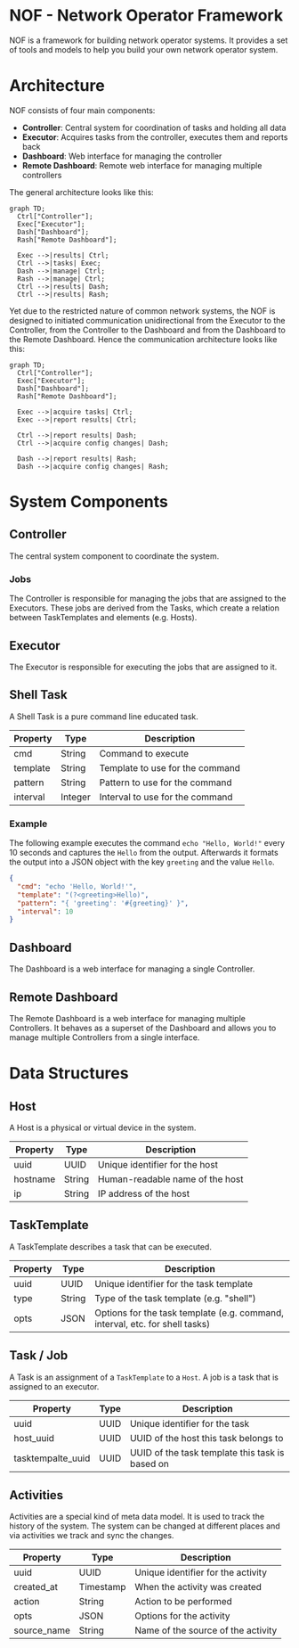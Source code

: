 # NOF - Network Operator Framework

NOF is a framework for building network operator systems. It provides a set of tools and models
to help you build your own network operator system.

# Architecture

NOF consists of four main components:

- **Controller**: Central system for coordination of tasks and holding all data
- **Executor**: Acquires tasks from the controller, executes them and reports back
- **Dashboard**: Web interface for managing the controller
- **Remote Dashboard**: Remote web interface for managing multiple controllers

The general architecture looks like this:

```mermaid
graph TD;
  Ctrl["Controller"];
  Exec["Executor"];
  Dash["Dashboard"];
  Rash["Remote Dashboard"];

  Exec -->|results| Ctrl;
  Ctrl -->|tasks| Exec;
  Dash -->|manage| Ctrl;
  Rash -->|manage| Ctrl;
  Ctrl -->|results| Dash;
  Ctrl -->|results| Rash;
```

Yet due to the restricted nature of common network systems, the NOF is designed to initiated communication
unidirectional from the Executor to the Controller, from the Controller to the Dashboard and from
the Dashboard to the Remote Dashboard. Hence the communication architecture looks like this:

```mermaid
graph TD;
  Ctrl["Controller"];
  Exec["Executor"];
  Dash["Dashboard"];
  Rash["Remote Dashboard"];

  Exec -->|acquire tasks| Ctrl;
  Exec -->|report results| Ctrl;

  Ctrl -->|report results| Dash;
  Ctrl -->|acquire config changes| Dash;

  Dash -->|report results| Rash;
  Dash -->|acquire config changes| Rash;
```

# System Components

## Controller

The central system component to coordinate the system.

### Jobs

The Controller is responsible for managing the jobs that are assigned to the Executors.
These jobs are derived from the Tasks, which create a relation between TaskTemplates
and elements (e.g. Hosts).

## Executor

The Executor is responsible for executing the jobs that are assigned to it.

## Shell Task

A Shell Task is a pure command line educated task.

| Property | Type    | Description |
|----------|---------|-------------|
| cmd      | String  | Command to execute |
| template | String  | Template to use for the command |
| pattern  | String  | Pattern to use for the command |
| interval | Integer | Interval to use for the command |

### Example

The following example executes the command `echo "Hello, World!"` every 10 seconds
and captures the `Hello` from the output. Afterwards it formats the output
into a JSON object with the key `greeting` and the value `Hello`.

```json
{
  "cmd": "echo 'Hello, World!'",
  "template": "(?<greeting>Hello)",
  "pattern": "{ 'greeting': '#{greeting}' }",
  "interval": 10
}
```

## Dashboard

The Dashboard is a web interface for managing a single Controller.

## Remote Dashboard

The Remote Dashboard is a web interface for managing multiple Controllers.
It behaves as a superset of the Dashboard and allows you to manage multiple
Controllers from a single interface.

# Data Structures

## Host

A Host is a physical or virtual device in the system.

| Property  | Type   | Description |
|-----------|--------|-------------|
| uuid      | UUID   | Unique identifier for the host |
| hostname  | String | Human-readable name of the host |
| ip        | String | IP address of the host |

## TaskTemplate

A TaskTemplate describes a task that can be executed.

| Property  | Type   | Description |
|-----------|--------|-------------|
| uuid      | UUID   | Unique identifier for the task template |
| type      | String | Type of the task template (e.g. "shell") |
| opts      | JSON   | Options for the task template (e.g. command, interval, etc. for shell tasks) |

## Task / Job

A Task is an assignment of a `TaskTemplate` to a `Host`.
A job is a task that is assigned to an executor.

| Property          | Type | Description |
|-------------------|------|-------------|
| uuid              | UUID | Unique identifier for the task |
| host_uuid         | UUID | UUID of the host this task belongs to |
| tasktempalte_uuid | UUID | UUID of the task template this task is based on |

## Activities

Activities are a special kind of meta data model.
It is used to track the history of the system.
The system can be changed at different places and via activities we track and
sync the changes.

| Property    | Type      | Description |
|-------------|-----------|-------------|
| uuid        | UUID      | Unique identifier for the activity |
| created_at  | Timestamp | When the activity was created |
| action      | String    | Action to be performed |
| opts        | JSON      | Options for the activity |
| source_name | String    | Name of the source of the activity |
